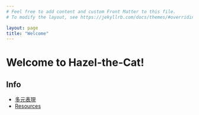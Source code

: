 ```yaml
---
# Feel free to add content and custom Front Matter to this file.
# To modify the layout, see https://jekyllrb.com/docs/themes/#overriding-theme-defaults

layout: page
title: "Welcome"
---
```


# Welcome to Hazel-the-Cat!

## Info
- [多元表現](_posts/2025-02-18-多元表現.md)
- [Resources](_posts/2025-04-28-Resources.md)